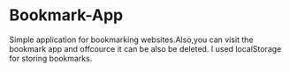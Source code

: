 # Bookmark-App
Simple application for bookmarking websites.Also,you can visit the bookmark app and offcource it can be also be deleted. I used localStorage for storing bookmarks.
